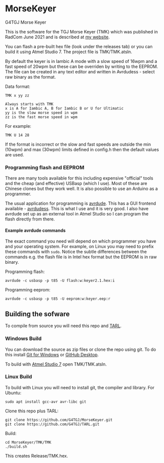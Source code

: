 # MorseKeyer
 G4TGJ Morse Keyer

This is the software for the TGJ Morse Keyer (TMK) which was published in RadCom June 2021 and is described at [my website](https://g4tgj.github.io/Morse-Keyer/).

You can flash a pre-built hex file (look under the releases tab) or you can build it using Atmel Studio 7. The project file is TMK/TMK.atsln.

By default the keyer is in Iambic A mode with a slow speed of 16wpm and a fast speed of 20wpm but these can be overriden by writing to
the EEPROM. The file can be created in any text editor and written in Avrdudess - select raw binary as the format.

Data format:

    TMK x yy zz

    Always starts with TMK
    x is A for Iambic A, B for Iambic B or U for Ultimatic
    yy is the slow morse speed in wpm
    zz is the fast morse speed in wpm
 
For example:

    TMK U 14 28

If the format is incorrect or the slow and fast speeds are outside
the min (10wpm) and max (30wpm) limits defined in config.h then the default values are used.

### Programming flash and EEPROM

There are many tools available for this including expensive "official" tools and the cheap (and effective) USBasp (which I use). Most of these are Chinese clones but they work
well. It is also possible to use an Arduino as a programmer.

The usual application for programming is [avrdude](https://www.nongnu.org/avrdude/). 
This has a GUI frontend available - [avrdudess](https://blog.zakkemble.net/avrdudess-a-gui-for-avrdude/). This is what I use and it is very good. I also have avrdude set up as
an external tool in Atmel Studio so I can program the flash directly from there.

#### Example avrdude commands

The exact command you need will depend on which programmer you have and your operating system. For example, on Linux you may need to prefix these commands with ``sudo``. Notice 
the subtle differences between the commands e.g. the flash file is in Intel hex format but the EEPROM is in raw binary.

Programming flash:

    avrdude -c usbasp -p t85 -U flash:w:keyer2.1.hex:i

Programming eeprom:

    avrdude -c usbasp -p t85 -U eeprom:w:keyer.eep:r
    
## Building the sofware

To compile from source you will need this repo and [TARL](https://github.com/G4TGJ/TARL).

### Windows Build

You can download the source as zip files or clone the repo using git. To do this install [Git for Windows](https://git-scm.com/download/win) or 
[GitHub Desktop](https://desktop.github.com/).

To build with [Atmel Studio 7](https://www.microchip.com/mplab/avr-support/atmel-studio-7) open TMK/TMK.atsln.

### Linux Build

To build with Linux you will need to install git, the compiler and library. For Ubuntu:

    sudo apt install gcc-avr avr-libc git
    
Clone this repo plus TARL:

    git clone https://github.com/G4TGJ/MorseKeyer.git
    git clone https://github.com/G4TGJ/TARL.git
    
Build:

    cd MorseKeyer/TMK/TMK
    ./build.sh

This creates Release/TMK.hex.

